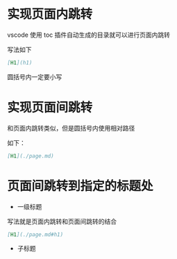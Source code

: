 # 实现页面内跳转

vscode 使用 toc 插件自动生成的目录就可以进行页面内跳转

写法如下

```md
[H1](h1)
```
圆括号内一定要小写

# 实现页面间跳转

和页面内跳转类似，但是圆括号内使用相对路径

如下：

```markdown
[H1](./page.md)
```

# 页面间跳转到指定的标题处

- 一级标题

写法就是页面内跳转和页面间跳转的结合

```markdown
[H1](./page.md#h1)
```

- 子标题

